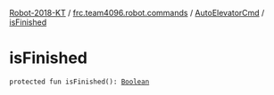 [Robot-2018-KT](../../index.md) / [frc.team4096.robot.commands](../index.md) / [AutoElevatorCmd](index.md) / [isFinished](./is-finished.md)

# isFinished

`protected fun isFinished(): `[`Boolean`](https://kotlinlang.org/api/latest/jvm/stdlib/kotlin/-boolean/index.html)